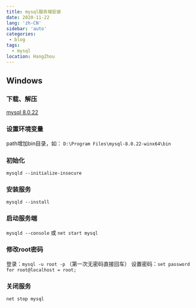 ```yaml
---
title: mysql服务端安装
date: 2020-11-22
lang: 'zh-CN'
sidebar: 'auto'
categories:
 - blog
tags: 
  - mysql
location: HangZhou
---
```



## Windows
### 下载、解压
  [mysql 8.0.22](https://dev.mysql.com/downloads/mysql/)

### 设置环境变量
  path增加bin目录，如：
  `D:\Program Files\mysql-8.0.22-winx64\bin`

### 初始化
  `mysqld --initialize-insecure`

### 安装服务
  `mysqld --install`

### 启动服务端
  `mysqld --console` 或 `net start mysql`

### 修改root密码
  登录：`mysql -u root -p` （第一次无密码直接回车） 
  设置密码：`set password for root@localhost = root;` 

### 关闭服务
  `net stop mysql`

